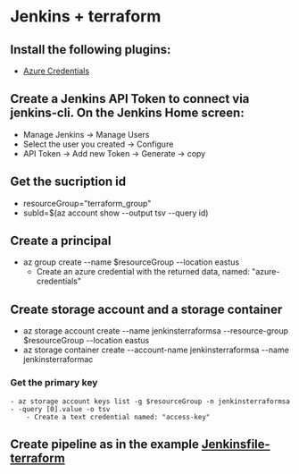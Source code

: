 # Jenkins + terraform

## Install the following plugins:
- [Azure Credentials](https://plugins.jenkins.io/azure-credentials/)

## Create a Jenkins API Token to connect via jenkins-cli. On the Jenkins Home screen:
- Manage Jenkins -> Manage Users
- Select the user you created -> Configure
- API Token -> Add new Token -> Generate -> copy

## Get the sucription id
- resourceGroup="terraform_group"
- subId=$(az account show --output tsv --query id)

## Create a principal
- az group create --name $resourceGroup --location eastus
    - Create an azure credential with the returned data, named: "azure-credentials"

## Create storage account and a storage container
- az storage account create  --name jenkinsterraformsa  --resource-group $resourceGroup --location eastus
- az storage container create --account-name jenkinsterraformsa --name jenkinsterraformac
### Get the primary key
    - az storage account keys list -g $resourceGroup -n jenkinsterraformsa - -query [0].value -o tsv
        - Create a text credential named: "access-key"

## Create pipeline as in the example [Jenkinsfile-terraform](./Jenkinsfile-terraform)

